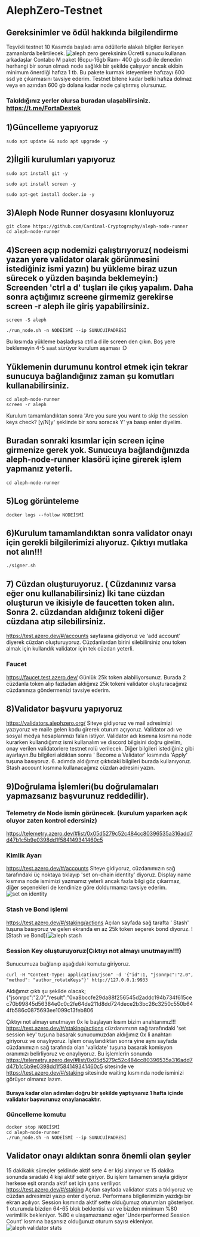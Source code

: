 # AlephZero-Testnet
## Gereksinimler ve ödül hakkında bilgilendirme
Teşvikli testnet 10 Kasımda başladı ama ödüllerle alakalı bilgiler ilerleyen zamanlarda belirtilecek. 
![aleph zero gereksinim](https://user-images.githubusercontent.com/101218992/200110712-e6810440-73d6-49fc-8297-b83d5a8427f1.jpeg)
 Ücretli sunucu kullanan arkadaşlar Contabo M paket (6cpu-16gb Ram- 400 gb ssd) ile denedim herhangi bir sorun olmadı node sağlıklı bir şekilde çalışıyor ancak ekibin minimum önerdiği hafıza 1 tb. Bu pakete kurmak isteyenlere hafızayı 600 ssd ye çıkarmasını tavsiye ederim. Testnet bitene kadar belki hafıza dolmaz veya en azından 600 gb dolana kadar node çalıştırmış olursunuz. 
 ### Takıldığınız yerler olursa buradan ulaşabilirsiniz. https://t.me/FortaDestek

## 1)Güncelleme yapıyoruz
```
sudo apt update && sudo apt upgrade -y
```
## 2)İlgili kurulumları yapıyoruz
```
sudo apt install git -y
```
```
sudo apt install screen -y
```
```
sudo apt-get install docker.io -y
```
## 3)Aleph Node Runner dosyasını klonluyoruz
```
git clone https://github.com/Cardinal-Cryptography/aleph-node-runner
cd aleph-node-runner
```
## 4)Screen açıp nodemizi çalıştırıyoruz( nodeismi yazan yere validator olarak görünmesini istediğiniz ismi yazın) bu yükleme biraz uzun sürecek o yüzden başında beklemeyin:) Screenden 'ctrl a d' tuşları ile çıkış yapalım. Daha sonra açtığımız screene girmemiz gerekirse screen -r aleph  ile giriş yapabilirsiniz.
```
screen -S aleph
```
```
./run_node.sh -n NODEİSMİ --ip SUNUCUIPADRESİ
```
Bu kısımda yükleme başladıysa ctrl a d ile screen den çıkın. Boş yere beklemeyin 4-5 saat sürüyor kurulum aşaması :D 
## Yüklemenin durumunu kontrol etmek için tekrar sunucuya bağlandığınız zaman şu komutları kullanabilirsiniz.
```
cd aleph-node-runner
screen -r aleph
```
Kurulum tamamlandıktan sonra 'Are you sure you want to skip the session keys check? [y/N]y' şeklinde bir soru soracak  Y' ya basıp enter diyelim. 
## Buradan sonraki kısımlar için screen içine girmenize gerek yok. Sunucuya bağlandığınızda aleph-node-runner klasörü içine girerek işlem yapmanız yeterli.
```
cd aleph-node-runner
```
## 5)Log görünteleme
```
docker logs --follow NODEİSMİ
```
## 6)Kurulum tamamlandıktan sonra validator onayı için gerekli bilgilerimizi alıyoruz. Çıktıyı mutlaka not alın!!!
```
./signer.sh
```
## 7) Cüzdan oluşturuyoruz. ( Cüzdanınız varsa eğer onu kullanabilirsiniz) İki tane cüzdan oluşturun ve ikisiyle de faucetten token alın. Sonra 2. cüzdandan aldığınız tokeni diğer cüzdana atıp silebilirsiniz.
https://test.azero.dev/#/accounts sayfasına gidiyoruz ve 'add account' diyerek cüzdan oluşturuyoruz. Cüzdanlardan birini silebilirsiniz onu token almak için kullandık validator için tek cüzdan yeterli.
### Faucet
https://faucet.test.azero.dev/ Günlük 25k token alabiliyorsunuz. Burada 2 cüzdanla token alıp fazladan aldığınız 25k tokeni validator oluşturacağınız cüzdanınıza göndermenizi tavsiye ederim.

## 8)Validator başvuru yapıyoruz
https://validators.alephzero.org/
Siteye gidiyoruz ve mail adresimizi yazıyoruz ve maile gelen kodu girerek oturum açıyoruz.  Validator adı ve  sosyal medya hesaplarımızı falan istiyor. Validator adı kısmına kısmına node kurarken kullandığımız ismi kullanalım ve discord bilgisini doğru girelim, onay verilen validatorlere testnet rolü verilecek. Diğer bilgileri istediğiniz gibi ayarlayın.Bu bilgileri aldıktan sonra ' Become a Validator' kısmında 'Apply' tuşuna basıyoruz.  6. adımda aldığımız çıktıdaki bilgileri burada kullanıyoruz. Stash account kısmına kullanacağınız cüzdan adresini yazın.
## 9)Doğrulama İşlemleri(bu doğrulamaları yapmazsanız başvurunuz reddedilir).
### Telemetry de Node ismin görünecek. (kurulum yaparken açık oluyor zaten kontrol edersiniz)
https://telemetry.azero.dev/#list/0x05d5279c52c484cc80396535a316add7d47b1c5b9e0398dd1f584149341460c5
### Kimlik Ayarı
https://test.azero.dev/#/accounts  Siteye gidiyoruz, cüzdanımızın sağ tarafındaki üç noktaya tıklayıp 'set on-chain identity' diyoruz. Display name kısmına node ismimizi yazmamız yeterli ancak fazla bilgi göz çıkarmaz, diğer seçenekleri de kendinize göre doldurmanızı tavsiye ederim.
![set on identity](https://user-images.githubusercontent.com/101218992/200088300-7e415edc-7871-4bc8-989f-8f304017ec3a.png)

### Stash ve Bond işlemi
https://test.azero.dev/#/staking/actions Açılan sayfada sağ tarafta ' Stash' tuşuna basıyoruz ve gelen ekranda en az 25k token seçerek bond diyoruz.
![Stash ve Bond](![aleph stash](https://user-images.githubusercontent.com/101218992/202739938-2c60919b-79ac-4ef3-b8ba-045f28d9ac90.png)
### Session Key oluşturuyoruz(Çıktıyı not almayı unutmayın!!!)
Sunucumuza bağlanıp aşağıdaki komutu giriyoruz.
```
curl -H "Content-Type: application/json" -d '{"id":1, "jsonrpc":"2.0", "method": "author_rotateKeys"}' http://127.0.0.1:9933
```

Aldığımız çıktı şu şekilde olacak;
{"jsonrpc":"2.0","result":"0xa8bccfe29da88f256545d2addc194b734f615cec70b99845d56384e0c0c2fe64de211d8dd724dece2b3bc26c3250c550b644fb586c0875693ee1099c13feb806

Çıktıyı not almayı unutmayın 0x le başlayan kısım bizim anahtarımız!!!
https://test.azero.dev/#/staking/actions   cüzdanımızın sağ tarafındaki 'set session key' tuşuna basarak sunucumuzdan aldığımız 0x li anahtarı giriyoruz ve onaylıyoruz.
İşlem onaylandıktan sonra yine aynı sayfada cüzdanımızın sağ tarafında olan 'validate' tuşuna basarak komisyon oranımızı belirliyoruz ve onaylıyoruz. 
Bu işlemlerin sonunda https://telemetry.azero.dev/#list/0x05d5279c52c484cc80396535a316add7d47b1c5b9e0398dd1f584149341460c5 sitesinde ve https://test.azero.dev/#/staking sitesinde waiting kısmında node isminizi  görüyor olmanız lazım.
#### Buraya kadar olan adımları doğru bir şekilde yaptıysanız 1 hafta içinde validator başvurunuz onaylanacaktır.

### Güncelleme komutu
```
docker stop NODEİSMİ 
cd aleph-node-runner
./run_node.sh -n NODEİSMİ --ip SUNUCUİPADRESİ 
```

## Validator onayı aldıktan sonra önemli olan şeyler
15 dakikalık süreçler şeklinde aktif sete 4 er kişi alınıyor ve 15 dakika sonunda sıradaki 4 kişi aktif sete giriyor. Bu işlem tamamen sırayla gidiyor herkese eşit oranda aktif set için şans veriliyor. 
https://test.azero.dev/#/staking Açılan sayfada validator stats a tıklıyoruz ve cüzdan adresimizi yazıp enter diyoruz. Performans bilgilerimizin yazdığı bir ekran açılıyor. 
Session kısmında aktif sette olduğumuz oturumları gösteriyor. 1 oturumda bizden 64-65 blok beklentisi var ve bizden minimum %80 verimlilik bekleniyor. %80 e ulaşamazsanız eğer 'Underperformed Session Count' kısmına başarısız olduğunuz oturum sayısı ekleniyor. 
![aleph validator stats](https://user-images.githubusercontent.com/101218992/202911878-c306520d-e9be-43f4-8b9a-b555d9830ec1.png)


